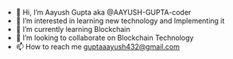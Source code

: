 - 👋 Hi, I’m Aayush Gupta aka @AAYUSH-GUPTA-coder 
- 👀 I’m interested in learning new technology and Implementing it
- 🌱 I’m currently learning Blockchain
- 💞️ I’m looking to collaborate on Blockchain Technology
- 📫 How to reach me guptaaayush432@gmail.com

<!---
AAYUSH-GUPTA-coder/AAYUSH-GUPTA-coder is a ✨ special ✨ repository because its `README.md` (this file) appears on your GitHub profile.
You can click the Preview link to take a look at your changes.
--->
